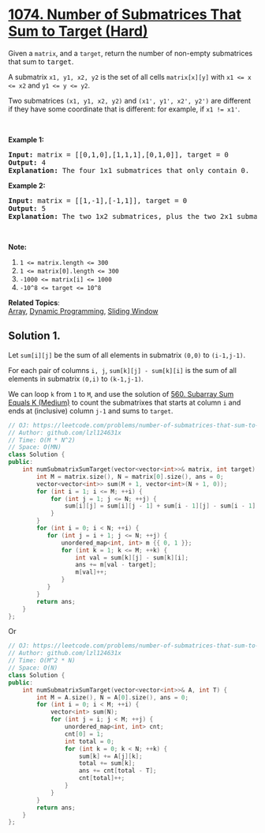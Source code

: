 # [1074. Number of Submatrices That Sum to Target (Hard)](https://leetcode.com/problems/number-of-submatrices-that-sum-to-target/)

<p>Given a <code>matrix</code>, and a <code>target</code>, return the number of non-empty submatrices that sum to <font face="monospace">target</font>.</p>

<p>A submatrix <code>x1, y1, x2, y2</code> is the set of all cells <code>matrix[x][y]</code> with <code>x1 &lt;= x &lt;= x2</code> and <code>y1 &lt;= y &lt;= y2</code>.</p>

<p>Two submatrices <code>(x1, y1, x2, y2)</code> and <code>(x1', y1', x2', y2')</code> are different if they have some coordinate&nbsp;that is different: for example, if <code>x1 != x1'</code>.</p>

<p>&nbsp;</p>

<p><strong>Example 1:</strong></p>

<pre><strong>Input: </strong>matrix = <span id="example-input-1-1">[[0,1,0],[1,1,1],[0,1,0]]</span>, target = <span id="example-input-1-2">0</span>
<strong>Output: </strong><span id="example-output-1">4</span>
<strong>Explanation: </strong>The four 1x1 submatrices that only contain 0.
</pre>

<div>
<p><strong>Example 2:</strong></p>

<pre><strong>Input: </strong>matrix = <span id="example-input-2-1">[[1,-1],[-1,1]]</span>, target = <span id="example-input-2-2">0</span>
<strong>Output: </strong><span id="example-output-2">5</span>
<strong>Explanation: </strong>The two 1x2 submatrices, plus the two 2x1 submatrices, plus the 2x2 submatrix.
</pre>
</div>

<p>&nbsp;</p>

<p><strong><strong>Note:</strong></strong></p>

<ol>
	<li><code>1 &lt;= matrix.length &lt;= 300</code></li>
	<li><code>1 &lt;= matrix[0].length &lt;= 300</code></li>
	<li><code>-1000 &lt;= matrix[i] &lt;= 1000</code></li>
	<li><code>-10^8 &lt;= target &lt;= 10^8</code></li>
</ol>

**Related Topics**:  
[Array](https://leetcode.com/tag/array/), [Dynamic Programming](https://leetcode.com/tag/dynamic-programming/), [Sliding Window](https://leetcode.com/tag/sliding-window/)

## Solution 1.

Let `sum[i][j]` be the sum of all elements in submatrix `(0,0)` to `(i-1,j-1)`.

For each pair of columns `i, j`, `sum[k][j] - sum[k][i]` is the sum of all elements in submatrix `(0,i)` to `(k-1,j-1)`.

We can loop `k` from `1` to `M`, and use the solution of [560. Subarray Sum Equals K (Medium)](https://leetcode.com/problems/subarray-sum-equals-k/) to count the submatrixes that starts at column `i` and ends at (inclusive) column `j-1` and sums to `target`.

```cpp
// OJ: https://leetcode.com/problems/number-of-submatrices-that-sum-to-target/
// Author: github.com/lzl124631x
// Time: O(M * N^2)
// Space: O(MN)
class Solution {
public:
    int numSubmatrixSumTarget(vector<vector<int>>& matrix, int target) {
        int M = matrix.size(), N = matrix[0].size(), ans = 0;
        vector<vector<int>> sum(M + 1, vector<int>(N + 1, 0));
        for (int i = 1; i <= M; ++i) {
            for (int j = 1; j <= N; ++j) {
                sum[i][j] = sum[i][j - 1] + sum[i - 1][j] - sum[i - 1][j - 1] + matrix[i - 1][j - 1];
            }
        }
        for (int i = 0; i < N; ++i) {
           for (int j = i + 1; j <= N; ++j) {
               unordered_map<int, int> m {{ 0, 1 }};
               for (int k = 1; k <= M; ++k) {
                   int val = sum[k][j] - sum[k][i];
                   ans += m[val - target];
                   m[val]++;
               }
           }
        }
        return ans;
    }
};
```

Or

```cpp
// OJ: https://leetcode.com/problems/number-of-submatrices-that-sum-to-target/
// Author: github.com/lzl124631x
// Time: O(M^2 * N)
// Space: O(N)
class Solution {
public:
    int numSubmatrixSumTarget(vector<vector<int>>& A, int T) {
        int M = A.size(), N = A[0].size(), ans = 0;
        for (int i = 0; i < M; ++i) {
            vector<int> sum(N);
            for (int j = i; j < M; ++j) {
                unordered_map<int, int> cnt;
                cnt[0] = 1;
                int total = 0;
                for (int k = 0; k < N; ++k) {
                    sum[k] += A[j][k];
                    total += sum[k];
                    ans += cnt[total - T];
                    cnt[total]++;
                }
            }
        }
        return ans;
    }
};
```